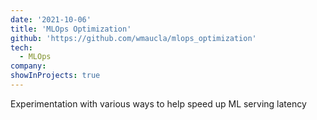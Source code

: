 ```yaml
---
date: '2021-10-06'
title: 'MLOps Optimization'
github: 'https://github.com/wmaucla/mlops_optimization'
tech:
  - MLOps
company:
showInProjects: true
---
```


Experimentation with various ways to help speed up ML serving latency
